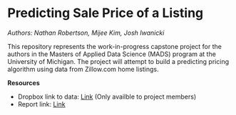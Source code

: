 #  Predicting Sale Price of a Listing

_Authors: Nathan Robertson, Mijee Kim, Josh Iwanicki_

This repository represents the work-in-progress capstone project for the authors in the Masters of Applied Data Science (MADS) program at the University of Michigan. The project will attempt to build a predicting pricing algorithm using data from Zillow.com home listings.

**Resources**

* Dropbox link to data: [Link](https://www.dropbox.com/home/Nathan%20Robertson/MADS-Fall-2024-Zillow-Predictive-Pricing) (Only availble to project members)
* Report link: [Link](https://docs.google.com/document/d/1bIc3J4sXRWWcBvTOaUCBsZWUrenWeIn1PhI0KEX_0r4/edit)

